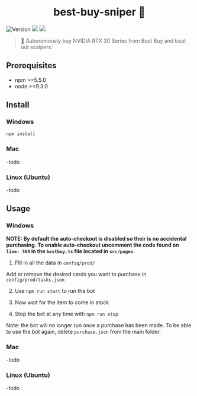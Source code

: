 <h1 align="center">best-buy-sniper 🎯</h1>
<p>
  <img alt="Version" src="https://img.shields.io/badge/version-0.1.0-blue.svg?cacheSeconds=2592000" />
  <img src="https://img.shields.io/badge/npm-%3E%3D5.5.0-blue.svg" />
  <img src="https://img.shields.io/badge/node-%3E%3D9.3.0-blue.svg" />
</p>

> 🎯 Autonomously buy NVIDIA RTX 30 Series from Best Buy and beat out scalpers.'

## Prerequisites

- npm >=5.5.0
- node >=9.3.0

## Install
### Windows
`npm install`
### Mac
-todo
### Linux (Ubuntu)
-todo

## Usage
### Windows
<b>NOTE: By default the auto-checkout is disabled so their is no accidental purchasing. To enable auto-checkout uncomment the code found on `line: 368` in the `bestbuy.ts` file located in `src/pages`.</b>

1. FIll in all the data in `config/prod/`
  
Add or remove the desired cards you want to purchase in `config/prod/tasks.json`

2. Use `npm run start` to run the bot

3. Now wait for the item to come in stock

4. Stop the bot at any time with `npm run stop`

Note: the bot will no longer run once a purchase has been made. To be able to use the bot again, delete `purchase.json` from the main folder.

### Mac
-todo

### Linux (Ubuntu)
-todo

